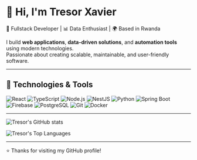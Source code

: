 # 👋 Hi, I'm Tresor Xavier

🚀 Fullstack Developer | 📊 Data Enthusiast | 🌍 Based in Rwanda  

I build **web applications**, **data-driven solutions**, and **automation tools** using modern technologies.  
Passionate about creating scalable, maintainable, and user-friendly software.

---

## 🔧 Technologies & Tools

![React](https://img.shields.io/badge/React-61DAFB?style=for-the-badge&logo=react&logoColor=black)
![TypeScript](https://img.shields.io/badge/TypeScript-3178C6?style=for-the-badge&logo=typescript&logoColor=white)
![Node.js](https://img.shields.io/badge/Node.js-339933?style=for-the-badge&logo=nodedotjs&logoColor=white)
![NestJS](https://img.shields.io/badge/NestJS-E0234E?style=for-the-badge&logo=nestjs&logoColor=white)
![Python](https://img.shields.io/badge/Python-3776AB?style=for-the-badge&logo=python&logoColor=white)
![Spring Boot](https://img.shields.io/badge/Spring_Boot-6DB33F?style=for-the-badge&logo=spring&logoColor=white)
![Firebase](https://img.shields.io/badge/Firebase-FFCA28?style=for-the-badge&logo=firebase&logoColor=black)
![PostgreSQL](https://img.shields.io/badge/PostgreSQL-316192?style=for-the-badge&logo=postgresql&logoColor=white)
![Git](https://img.shields.io/badge/Git-F05032?style=for-the-badge&logo=git&logoColor=white)
![Docker](https://img.shields.io/badge/Docker-2496ED?style=for-the-badge&logo=docker&logoColor=white)

---

![Tresor's GitHub stats](https://github-readme-stats.vercel.app/api?username=13XAVI&show_icons=true&theme=tokyonight)

![Tresor's Top Languages](https://github-readme-stats.vercel.app/api/top-langs/?username=13XAVI&layout=compact&theme=tokyonight)

---

⭐ Thanks for visiting my GitHub profile!
